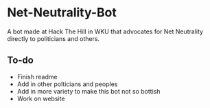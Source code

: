 # Net-Neutrality-Bot
A bot made at Hack The Hill in WKU that advocates for Net Neutrality directly to politicians and others.
## To-do
- Finish readme
- Add in other polticians and peoples
- Add in more variety to make this bot not so bottish
- Work on website
